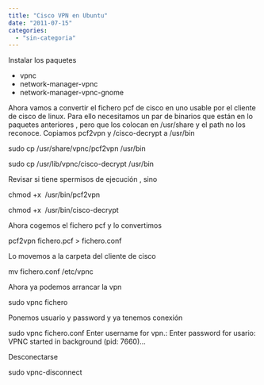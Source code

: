 ```yaml
---
title: "Cisco VPN en Ubuntu"
date: "2011-07-15"
categories: 
  - "sin-categoria"
---
```


Instalar los paquetes

- vpnc
- network-manager-vpnc
- network-manager-vpnc-gnome

Ahora vamos a convertir el fichero pcf de cisco en uno usable por el cliente de cisco de linux. Para ello necesitamos un par de binarios que están en lo paquetes anteriores , pero que los colocan en /usr/share y el path no los reconoce. Copiamos pcf2vpn y /cisco-decrypt a /usr/bin

sudo cp /usr/share/vpnc/pcf2vpn /usr/bin

sudo cp /usr/lib/vpnc/cisco-decrypt /usr/bin

Revisar si tiene spermisos de ejecución , sino

chmod +x  /usr/bin/pcf2vpn

chmod +x  /usr/bin/cisco-decrypt

Ahora cogemos el fichero pcf y lo convertimos

pcf2vpn fichero.pcf > fichero.conf

Lo movemos a la carpeta del cliente de cisco

mv fichero.conf /etc/vpnc

Ahora ya podemos arrancar la vpn

sudo vpnc fichero

Ponemos usuario y password y ya tenemos conexión

sudo vpnc fichero.conf
Enter username for vpn.:
Enter password for usario:
VPNC started in background (pid: 7660)...

Desconectarse

sudo vpnc-disconnect
